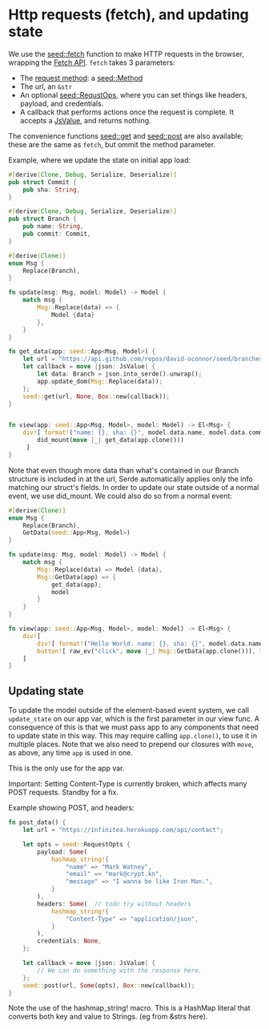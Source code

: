# Http requests (fetch), and updating state

We use the [seed::fetch](https://docs.rs/seed/0.1.12/seed/fetch/fn.fetch.html) function
to make HTTP requests in the browser, wrapping the [Fetch API](https://developer.mozilla.org/en-US/docs/Web/API/Fetch_API).
`fetch` takes 3 parameters: 

- The [request method](https://developer.mozilla.org/en-US/docs/Web/HTTP/Methods): a
[seed::Method](https://docs.rs/seed/0.1.12/seed/fetch/enum.Method.html)
- The url, an `&str`
- An optional [seed::RequstOps](https://docs.rs/seed/0.1.12/seed/fetch/struct.RequestOps.html), where you
can set things like headers, payload, and credentials.
- A callback that performs actions once the request is complete. It accepts
a [JsValue](https://docs.rs/wasm-bindgen/0.2.29/wasm_bindgen/), and returns nothing.

The convenience functions [seed::get](https://docs.rs/seed/0.1.12/seed/fetch/fn.get.html) and
[seed::post](https://docs.rs/seed/0.1.12/seed/fetch/fn.post.html) are also available;
these are the same as `fetch`, but ommit the method parameter.

Example, where we update the state on initial app load:

```rust
#[derive(Clone, Debug, Serialize, Deserialize)]
pub struct Commit {
    pub sha: String,
}

#[derive(Clone, Debug, Serialize, Deserialize)]
pub struct Branch {
    pub name: String,
    pub commit: Commit,
}

#[derive(Clone)]
enum Msg {
    Replace(Branch),
}

fn update(msg: Msg, model: Model) -> Model {
    match msg {
        Msg::Replace(data) => {
            Model {data}
        },
    }
}

fn get_data(app: seed::App<Msg, Model>) {
    let url = "https://api.github.com/repos/david-oconnor/seed/branches/master";
    let callback = move |json: JsValue| {
        let data: Branch = json.into_serde().unwrap();
        app.update_dom(Msg::Replace(data));
    };
    seed::get(url, None, Box::new(callback));
}


fn view(app: seed::App<Msg, Model>, model: Model) -> El<Msg> {
    div![ format!("name: {}, sha: {}", model.data.name, model.data.commit.sha),
        did_mount(move |_| get_data(app.clone()))
     ]
}
```
Note that even though more data than what's contained in our Branch structure is included
in at the url, Serde automatically applies only the info matching our struct's fields.
In order to update our state outside of a normal event, we use did_mount. We could also
do so from a normal event:

```rust
#[derive(Clone)]
enum Msg {
    Replace(Branch),
    GetData(seed::App<Msg, Model>)
}

fn update(msg: Msg, model: Model) -> Model {
    match msg {
        Msg::Replace(data) => Model {data},
        Msg::GetData(app) => {
            get_data(app);
            model
        }
    }
}

fn view(app: seed::App<Msg, Model>, model: Model) -> El<Msg> {
    div![
        div![ format!("Hello World. name: {}, sha: {}", model.data.name, model.data.commit.sha) ],
        button![ raw_ev("click", move |_| Msg::GetData(app.clone())), "Update state from the internet"]
    ]
}
```

## Updating state
To update the model outside of the element-based event system, we call `update_state` on
our app var, which is the first parameter in our view func. A consequence of this is
that we must pass app to any components that need to update state in this way. This
may require calling `app.clone()`, to use it in multiple places. Note that we also need
to prepend our closures with `move`, as above, any time `app` is used in one.

This is the only use for the app var.

Important: Setting Content-Type is currently broken, which affects many
 POST requests. Standby for a fix.

Example showing POST, and headers:
```rust
fn post_data() {
    let url = "https://infinitea.herokuapp.com/api/contact";

    let opts = seed::RequestOpts {
        payload: Some(
            hashmap_string!{
                "name" => "Mark Watney",
                "email" => "mark@crypt.kn",
                "message" => "I wanna be like Iron Man.",
            }
        ),
        headers: Some(  // todo try without headers
            hashmap_string!{
                "Content-Type" => "application/json",
            }
        ),
        credentials: None,
    };

    let callback = move |json: JsValue| {
        // We can do something with the response here.
    };
    seed::post(url, Some(opts), Box::new(callback));
}
```
Note the use of the hashmap_string! macro. This is a HashMap literal that converts
both key and value to Strings. (eg from &strs here).